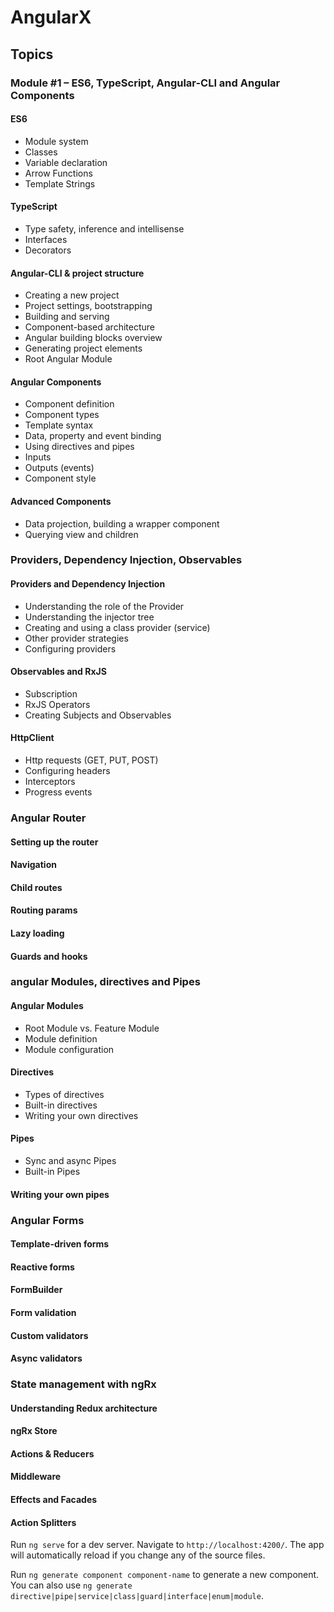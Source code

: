 # AngularX

## Topics

### Module #1 – ES6, TypeScript, Angular-CLI and Angular Components
#### ES6
- Module system
- Classes
- Variable declaration
- Arrow Functions
- Template Strings
#### TypeScript
- Type safety, inference and intellisense
- Interfaces
- Decorators
#### Angular-CLI & project structure
- Creating a new project
- Project settings, bootstrapping
- Building and serving
- Component-based architecture
- Angular building blocks overview
- Generating project elements
- Root Angular Module
#### Angular Components
- Component definition
- Component types
- Template syntax
- Data, property and event binding
- Using directives and pipes
- Inputs
- Outputs (events)
- Component style
#### Advanced Components
- Data projection, building a wrapper component
- Querying view and children
 
### Providers, Dependency Injection, Observables
#### Providers and Dependency Injection
- Understanding the role of the Provider
- Understanding the injector tree
- Creating and using a class provider (service)
- Other provider strategies
- Configuring providers
#### Observables and RxJS
- Subscription
- RxJS Operators
- Creating Subjects and Observables
#### HttpClient
- Http requests (GET, PUT, POST)
- Configuring headers
- Interceptors
- Progress events

### Angular Router
#### Setting up the router
#### Navigation
#### Child routes
#### Routing params
#### Lazy loading
#### Guards and hooks

### angular Modules, directives and Pipes
#### Angular Modules
- Root Module vs. Feature Module
- Module definition
- Module configuration
#### Directives
- Types of directives
- Built-in directives
- Writing your own directives
#### Pipes
- Sync and async Pipes
- Built-in Pipes
#### Writing your own pipes

### Angular Forms
#### Template-driven forms
#### Reactive forms
#### FormBuilder
#### Form validation
#### Custom validators
#### Async validators

### State management with ngRx
#### Understanding Redux architecture
#### ngRx Store
#### Actions & Reducers
#### Middleware
#### Effects and Facades
#### Action Splitters


Run `ng serve` for a dev server. Navigate to `http://localhost:4200/`. The app will automatically reload if you change any of the source files.

Run `ng generate component component-name` to generate a new component. You can also use `ng generate directive|pipe|service|class|guard|interface|enum|module`.
